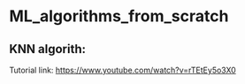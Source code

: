 # ML_algorithms_from_scratch


## KNN algorith:

Tutorial link: https://www.youtube.com/watch?v=rTEtEy5o3X0

